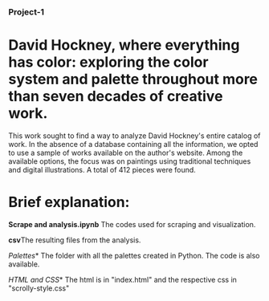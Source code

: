 ### Project-1

# David Hockney, where everything has color: exploring the color system and palette throughout more than seven decades of creative work.

This work sought to find a way to analyze David Hockney's entire catalog of work. In the absence of a database containing all the information, we opted to use a sample of works available on the author's website. Among the available options, the focus was on paintings using traditional techniques and digital illustrations. A total of 412 pieces were found.


# Brief explanation:

**Scrape and analysis.ipynb** The codes used for scraping and visualization.

**csv**The resulting files from the analysis.

*Palettes** The folder with all the palettes created in Python. The code is also available.

*HTML and CSS** The html is in "index.html" and the respective css in "scrolly-style.css"